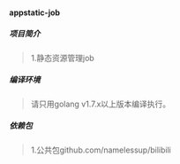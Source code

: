 #### appstatic-job

##### 项目简介
> 1.静态资源管理job

##### 编译环境
> 请只用golang v1.7.x以上版本编译执行。  

##### 依赖包
> 1.公共包github.com/namelessup/bilibili  
